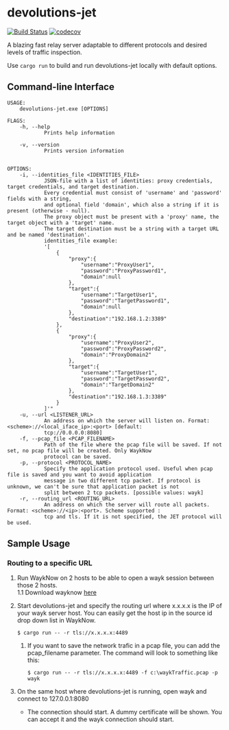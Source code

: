 # devolutions-jet

[![Build Status](https://travis-ci.com/vaffeine/devolutions-jet.svg?token=FxErzCAno8oL7CSUGoD1&branch=rdp)](https://travis-ci.com/vaffeine/devolutions-jet)
[![codecov](https://codecov.io/gh/vaffeine/devolutions-jet/branch/rdp/graph/badge.svg?token=eXgEoo0BnD)](https://codecov.io/gh/vaffeine/devolutions-jet)

A blazing fast relay server adaptable to different protocols and desired levels of traffic inspection.

Use `cargo run` to build and run devolutions-jet locally with default options.

## Command-line Interface

```
USAGE:
    devolutions-jet.exe [OPTIONS]

FLAGS:
    -h, --help
            Prints help information

    -v, --version
            Prints version information


OPTIONS:
    -i, --identities_file <IDENTITIES_FILE>
            JSON-file with a list of identities: proxy credentials, target credentials, and target destination.
            Every credential must consist of 'username' and 'password' fields with a string,
            and optional field 'domain', which also a string if it is present (otherwise - null).
            The proxy object must be present with a 'proxy' name, the target object with a 'target' name.
            The target destination must be a string with a target URL and be named 'destination'.
            identities_file example:
            '[
                {
                    "proxy":{
                        "username":"ProxyUser1",
                        "password":"ProxyPassword1",
                        "domain":null
                    },
                    "target":{
                        "username":"TargetUser1",
                        "password":"TargetPassword1",
                        "domain":null
                    },
                    "destination":"192.168.1.2:3389"
                },
                {
                    "proxy":{
                        "username":"ProxyUser2",
                        "password":"ProxyPassword2",
                        "domain":"ProxyDomain2"
                    },
                    "target":{
                        "username":"TargetUser1",
                        "password":"TargetPassword2",
                        "domain":"TargetDomain2"
                    },
                    "destination":"192.168.1.3:3389"
                }
            ]'"
    -u, --url <LISTENER_URL>
            An address on which the server will listen on. Format: <scheme>://<local_iface_ip>:<port> [default:
            tcp://0.0.0.0:8080]
    -f, --pcap_file <PCAP_FILENAME>
            Path of the file where the pcap file will be saved. If not set, no pcap file will be created. Only WaykNow
            protocol can be saved.
    -p, --protocol <PROTOCOL_NAME>
            Specify the application protocol used. Useful when pcap file is saved and you want to avoid application
            message in two different tcp packet. If protocol is unknown, we can't be sure that application packet is not
            split between 2 tcp packets. [possible values: wayk]
    -r, --routing_url <ROUTING_URL>
            An address on which the server will route all packets. Format: <scheme>://<ip>:<port>. Scheme supported :
            tcp and tls. If it is not specified, the JET protocol will be used.

```

## Sample Usage

### Routing to a specific URL

1. Run WaykNow on 2 hosts to be able to open a wayk session between those 2 hosts.  
1.1 Download wayknow [here](https://wayk.devolutions.net/home/download)

2. Start devolutions-jet and specify the routing url where x.x.x.x is the IP of your wayk server host. You can easily get the host ip in the source id drop down list in WaykNow.
    ```
    $ cargo run -- -r tls://x.x.x.x:4489
    ```

    1. If you want to save the network trafic in a pcap file, you can add the pcap_filename parameter. The command will look to something like this:
        ```
        $ cargo run -- -r tls://x.x.x.x:4489 -f c:\waykTraffic.pcap -p wayk
        ```

3. On the same host where devolutions-jet is running, open wayk and connect to 127.0.0.1:8080 
    * The connection should start. A dummy certificate will be shown. You can accept it and the wayk connection should start. 
